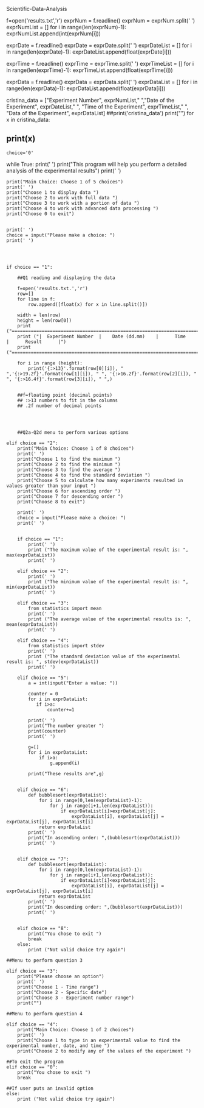 Scientific-Data-Analysis

f=open('results.txt','r')
exprNum = f.readline()
exprNum = exprNum.split(' ')
exprNumList = []
for i in range(len(exprNum)-1):
    exprNumList.append(int(exprNum[i]))  
  	 
exprDate = f.readline()
exprDate = exprDate.split(' ')
exprDateList = []
for i in range(len(exprDate)-1):
    exprDateList.append(float(exprDate[i]))

exprTime = f.readline()
exprTime = exprTime.split(' ')
exprTimeList = []
for i in range(len(exprTime)-1):
    exprTimeList.append(float(exprTime[i]))

exprData = f.readline()
exprData = exprData.split(' ')
exprDataList = []
for i in range(len(exprData)-1):
    exprDataList.append(float(exprData[i]))

cristina_data = ["Experiment Number", exprNumList," ","Date of the Experiment", exprDateList," ", "Time of the Experiment", exprTimeList," ", "Data of the Experiment", exprDataList]
##print('cristina_data')
print("")
for x in cristina_data:
##    print(x)


    choice='0'
while True:
    print(' ')
    print("This program will help you perform a detailed analysis of the experimental results")
    print(' ')
    
    print("Main Choice: Choose 1 of 5 choices")
    print(' ')
    print("Choose 1 to display data ")
    print("Choose 2 to work with full data ")
    print("Choose 3 to work with a portion of data ")
    print("Choose 4 to work with advanced data processing ")
    print("Choose 0 to exit")


    print(' ')
    choice = input("Please make a choice: ")
    print(' ')




    if choice == "1":

        ##Q1 reading and displaying the data
        
        f=open('results.txt.','r')
        row=[]
        for line in f:
            row.append([float(x) for x in line.split()])

        width = len(row)
        height = len(row[0])
        print ("================================================================================")
        print ("|  Experiment Number  |    Date (dd.mm)    |      Time      |      Result      |")
        print ("================================================================================")

        for i in range (height):
            print('{:>13}'.format(row[0][i]), " ",'{:>19.2f}'.format(row[1][i]), " ", '{:>16.2f}'.format(row[2][i]), " ", '{:>16.4f}'.format(row[3][i]), " ",)


        ##f=floating point (decimal points)
        ## :>13 numbers to fit in the columns
        ## .2f number of decimal points




        ##Q2a-Q2d menu to perform various options
                                   
    elif choice == "2":
        print("Main Choice: Choose 1 of 8 choices")
        print(' ')
        print("Choose 1 to find the maximum ")
        print("Choose 2 to find the minimum ")
        print("Choose 3 to find the average ")
        print("Choose 4 to find the standard deviation ")
        print("Choose 5 to calculate how many experiments resulted in values greater than your input ") 
        print("Choose 6 for ascending order ")
        print("Choose 7 for descending order ")
        print("Choose 8 to exit")

        print(' ')
        choice = input("Please make a choice: ")
        print(' ')
    
        
        if choice == "1":
            print(' ')
            print ("The maximum value of the experimental result is: ", max(exprDataList))
            print(' ')
        
        elif choice == "2":
            print(' ')
            print ("The minimum value of the experimental result is: ", min(exprDataList))
            print(' ')
        
        elif choice == "3":
            from statistics import mean
            print(' ')
            print ("The average value of the experimental results is: ", mean(exprDataList))
            print(' ')
        
        elif choice == "4":
            from statistics import stdev
            print(' ')
            print ("The standard deviation value of the experimental result is: ", stdev(exprDataList))
            print(' ')
        
        elif choice == "5":
            a = int(input("Enter a value: "))
            
            counter = 0
            for i in exprDataList:
               if i>a:
                   counter+=1

            print(' ')       
            print("The number greater ")
            print(counter)
            print(' ')
        
            g=[]
            for i in exprDataList:
                if i>a:
                    g.append(i)
                    
            print("These results are",g)
            
                
        elif choice == "6":
            def bubblesort(exprDataList):
                for i in range(0,len(exprDataList)-1):
                    for j in range(i+1,len(exprDataList)):
                        if exprDataList[i]>exprDataList[j]:
                            exprDataList[i], exprDataList[j] = exprDataList[j], exprDataList[i]
                return exprDataList
            print(' ')
            print("In ascending order: ",(bubblesort(exprDataList)))
            print(' ')

        
        elif choice == "7":
            def bubblesort(exprDataList):
                for i in range(0,len(exprDataList)-1):
                    for j in range(i+1,len(exprDataList)):
                        if exprDataList[i]<exprDataList[j]:
                            exprDataList[i], exprDataList[j] = exprDataList[j], exprDataList[i]
                return exprDataList
            print(' ')
            print("In descending order: ",(bubblesort(exprDataList)))
            print(' ')

        
        elif choice == "8":
            print("You chose to exit ") 
            break
        else:
            print ("Not valid choice try again")
 
    ##Menu to perform question 3
            
    elif choice == "3":
        print("Please choose an option")
        print(' ')
        print("Choose 1 - Time range")
        print("Choose 2 - Specific date")
        print("Choose 3 - Experiment number range")
        print("")

    ##Menu to perform question 4
        
    elif choice == "4":
        print("Main Choice: Choose 1 of 2 choices")
        print(' ')
        print("Choose 1 to type in an experimental value to find the experimental number, date, and time ")
        print("Choose 2 to modify any of the values of the experiment ")

    ##To exit the program
    elif choice == "0":
        print("You chose to exit ") 
        break

    ##If user puts an invalid option
    else:
        print ("Not valid choice try again")
